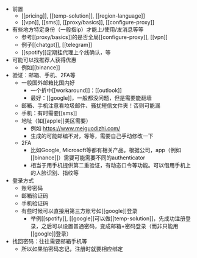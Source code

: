 - 前置
  - [[pricing]], [[temp-solution]], [[region-language]]
  - [[vpn]], [[sms]], [[proxy/basics]], [[configure-proxy]]
- 有些地方特定身份（一般指ip）才能上/使用/发消息等等
  - 参考[[proxy/basics]]的是否全局[[configure-proxy]], [[vpn]]
  - 例子[[chatgpt]], [[telegram]]
  - [[spotify]]定期挂代理上个线确认，等
- 可能可以找推荐人获得优惠
  - 例如[[binance]]
- 验证：邮箱、手机、2FA等
  - 一般国外邮箱比国内好
    - 一个折中[[workaround]]：[[outlook]]
    - 最好：[[google]]，一般都没问题，但是需要能翻墙
  - 邮箱、手机注意看垃圾邮件、骚扰短信文件夹！否则可能漏
  - 手机：有时需要[[sms]]
  - 地址（如[[apple]]美区需要）
    - 例如 https://www.meiguodizhi.com/
    - 生成的可能邮编不对，等等，需要自己手动修改一下
  - 2FA
    - 比如Google, Microsoft等都有相关产品。根据公司，app（例如[[binance]]）需要可能需要不同的authenticator
    - 相当于用手机提供第二重验证，有动态口令等功能。可以借用手机上的人脸识别、指纹等
- 登录方式
  - 账号密码
  - 邮箱验证码
  - 手机验证码
  - 有些时候可以直接用第三方账号如[[google]]登录
    - 举例[[spotify]], [[google]]可以做[[temp-solution]]，先成功注册登录，之后可以设置普通密码，变成邮箱+密码登录（而非只能用[[google]]登录）
- 找回密码：往往需要邮箱手机等
  - 所以如果怕密码忘记，注册时就要相应绑定